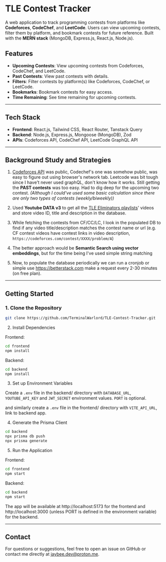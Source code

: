 # **TLE Contest Tracker**

A web application to track programming contests from platforms like **Codeforces**, **CodeChef**, and **LeetCode**. Users can view upcoming contests, filter them by platform, and bookmark contests for future reference. Built with the **MERN stack** (MongoDB, Express.js, React.js, Node.js).

## **Features**

- **Upcoming Contests**: View upcoming contests from Codeforces, CodeChef, and LeetCode.
- **Past Contests**: View past contests with details.
- **Filters**: Filter contests by platform(s) like Codeforces, CodeChef, or LeetCode.
- **Bookmarks**: Bookmark contests for easy access.
- **Time Remaining**: See time remaining for upcoming contests.
  
---

## **Tech Stack**

- **Frontend**: React.js, Tailwind CSS, React Router, Tanstack Query
- **Backend**: Node.js, Express.js, Mongoose (MongoDB), Zod
- **APIs**: Codeforces API, CodeChef API, LeetCode GraphQL API


---

## **Background Study and Strategies**
1. [Codeforces API](https://codeforces.com/apiHelp/methods#contest.list) was public, Codechef's one was somehow public, was easy to figure out using browser's network tab. Leetcode was bit tough since I have't never used graphQL, don't know how it works. Still getting the **PAST contests** was too easy. Had to dig deep for the upcoming two contest. _(Although I could've used some basic calculation since there are only two types of contests (weekly/biweekly))_

2. Used **Youtube DATA v3** to get all the [TLE Eliminators playlists](https://www.youtube.com/@TLE_Eliminators/playlists)' videos and store video ID, title and description in the database.

3. While fetching the contests from CF/CC/LC, I look in the populated DB to find if any video title/description matches the contest name or url (e.g. CF contest videos have contest links in video description, `https://codeforces.com/contest/XXXX/problem/A`)

4. The better approach would be **Semantic Search using vector embeddings**, but for the time being I've used simple string matching

5. Now, to populate the database periodically we can run a cronjob or simple use https://betterstack.com make a request every 2-30 minutes (on free plan).


---

## **Getting Started**

### 1. Clone the Repository

```bash
git clone https://github.com/TerminalWarlord/TLE-Contest-Tracker.git
```

2. Install Dependencies

Frontend:
```bash
cd frontend
npm install
```
Backend:
```bash
cd backend
npm install
```
3. Set up Environment Variables

Create a `.env` file in the backend/ directory with `DATABASE_URL`, `YOUTUBE_API_KEY` and `JWT_SECRET` environment values. `PORT` is optional.

and similarly create a `.env` file in the frontend/ directory with `VITE_API_URL`, link to backend app.

4. Generate the Prisma Client
```bash
cd backend
npx prisma db push
npx prisma generate
```

5. Run the Application

Frontend:
```bash
cd frontend
npm start
```
Backend:
```bash
cd backend
npm start
```

The app will be available at http://localhost:5173 for the frontend and http://localhost:3000 (unless PORT is defined in the environment variable) for the backend.


---


## Contact

For questions or suggestions, feel free to open an issue on GitHub or contact me directly at jaybee.dev@proton.me.
